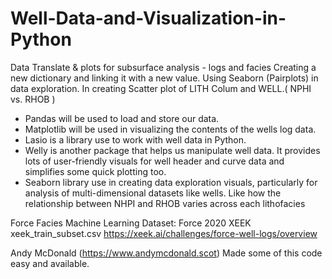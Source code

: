 # Well-Data-and-Visualization-in-Python

Data Translate & plots for subsurface analysis - logs and facies
Creating a new dictionary and linking it with a new value. Using Seaborn (Pairplots) in data exploration.
In creating Scatter plot of LITH Colum and WELL.( NPHI vs. RHOB )

- Pandas will be used to load and store our data.
- Matplotlib will be used in visualizing the contents of the wells log data.
- Lasio is a library use to work with well data in Python. 
- Welly is another package that helps us manipulate well data. It provides lots of user-friendly visuals for well header and curve data and simplifies some quick plotting too.
- Seaborn library use in creating data exploration visuals, particularly for analysis of multi-dimensional datasets like wells. Like how the relationship between NHPI and RHOB varies across each lithofacies 


Force Facies Machine Learning Dataset: Force 2020 XEEK xeek_train_subset.csv https://xeek.ai/challenges/force-well-logs/overview

Andy McDonald (https://www.andymcdonald.scot) Made some of this code easy and available.
